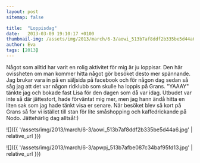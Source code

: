 ```yaml
---
layout: post
sitemap: false

title:  "Loppisdag"
date:   2013-03-09 19:10:17 +0100
thumbnail-img: /assets/img/2013/march/6-3/aowi_513b7af8ddf2b335be5d44a6.jpg
author: Eva
tags: [2013]
---
```


Något som alltid har varit en rolig aktivitet för mig är ju loppisar. Den här ovissheten om man kommer hitta något gör besöket desto mer spännande. Jag brukar vara in på en säljsida på facebook och för någon dag sedan så såg jag att det var någon ridklubb som skulle ha loppis på Grans. "YAAAY" tänkte jag och bokade fast Lisa för den dagen som då var idag. Utbudet var inte så där jättestort, hade förväntat mig mer, men jag hann ändå hitta en liten sak som jag hade tänkt visa er senare. När besöket blev så kort på Grans så for vi istället till stan för lite småshopping och kaffedrickande på Nodo. Jättehärlig dag alltså!:)

![]({{ '/assets/img/2013/march/6-3/aowi_513b7af8ddf2b335be5d44a6.jpg'  | relative_url }})

![]({{ '/assets/img/2013/march/6-3/apwpj_513b7afbe087c34baf95fd13.jpg'  | relative_url }})

